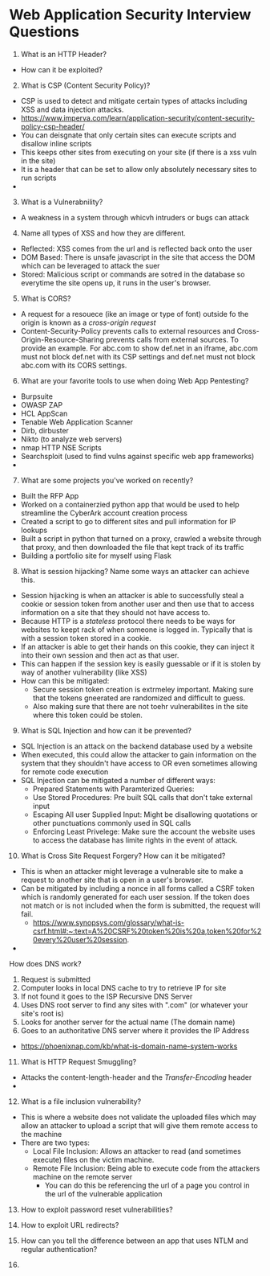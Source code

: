 # Web Application Security Interview Questions



1. What is an HTTP Header?
 - How can it be exploited?
2. What is CSP (Content Security Policy)?
 - CSP is used to detect and mitigate certain types of attacks including XSS and data injection attacks.
 - https://www.imperva.com/learn/application-security/content-security-policy-csp-header/
 - You can deisgnate that only certain sites can execute scripts and disallow inline scripts
 - This keeps other sites from executing on your site (if there is a xss vuln in the site)
 - It is a header that can be set to allow only absolutely necessary sites to run scripts
 - 
3. What is a Vulnerabnility?
- A weakness in a system through whicvh intruders or bugs can attack

4. Name all types of XSS and how they are different. 
- Reflected: XSS comes from the url and is reflected back onto the user
- DOM Based: There is unsafe javascript in the site that access the DOM which can be leveraged to attack the suer
- Stored: Malicious script or commands are sotred in the database so everytime the site opens up, it runs in the user's browser. 

5. What is CORS?
- A request for a resouece (ike an image or type of font) outside fo the origin is known as a *cross-origin request*
- Content-Security-Policy prevents calls to external resources and Cross-Origin-Resource-Sharing prevents calls from external sources. To provide an example. For abc.com to show def.net in an iframe, abc.com must not block def.net with its CSP settings and def.net must not block abc.com with its CORS settings.

6. What are your favorite tools to use when doing Web App Pentesting?
- Burpsuite
- OWASP ZAP
- HCL AppScan
- Tenable Web Application Scanner
- Dirb, dirbuster
- Nikto (to analyze web servers)
- nmap HTTP NSE Scripts
- Searchsploit (used to find vulns against specific web app frameworks)
- 





7. What are some projects you've worked on recently?
- Built the RFP App
- Worked on a containerzied python app that would be used to help streamline the CyberArk account creation process
- Created a script to go to different sites and pull information for IP lookups
- Built a script in python that turned on a proxy, crawled a website through that proxy, and then downloaded the file that kept track of its traffic
- Building a portfolio site for myself using Flask

8. What is session hijacking? Name some ways an attacker can achieve this. 
- Session hijacking is when an attacker is able to successfully steal a cookie or session token from another user and then use that to access information on a site that they should not have access to. 
- Because HTTP is a *stateless* protocol there needs to be ways for websites to keept rack of when someone is logged in. Typically that is with a session token stored in a cookie. 
- If an attacker is able to get their hands on this cookie, they can inject it into their own session and then act as that user. 
- This can happen if the session key is easily guessable or if it is stolen by way of another vulnerability (like XSS)
- How can this be mitigated:
    - Secure session token creation is extrmeley important. Making sure that the tokens gneerated are randomized and difficult to guess. 
    - Also making sure that there are not toehr vulnerabilites in the site where this token could be stolen.

9. What is SQL Injection and how can it be prevented?
- SQL Injection is an attack on the backend database used by a website
- When executed, this could allow the attacker to gain information on the system that they shouldn't have access to OR even sometimes allowing for remote code execution
- SQL Injection can be mitigated a number of different ways:
    - Prepared Statements with Paramterized Queries:
    - Use Stored Procedures: Pre built SQL calls that don't take external input
    - Escaping All user Supplied Input: Might be disallowing quotations or other punctuations commonly used in SQL calls
    - Enforcing Least Privelege: Make sure the account the website uses to access the database has limite rights in the event of attack. 

10. What is Cross Site Request Forgery? How can it be mitigated?
- This is when an attacker might leverage a vulnerable site to make a request to another site that is open in a user's browser. 
- Can be mitigated by including a nonce in all forms called a CSRF token which is randomly generated for each user session. If the token does not match or is not included when the form is submitted, the request will fail. 
    - https://www.synopsys.com/glossary/what-is-csrf.html#:~:text=A%20CSRF%20token%20is%20a,token%20for%20every%20user%20session.
- 

How does DNS work?
1. Request is submitted
2. Computer looks in local DNS cache to try to retrieve IP for site
3. If not found it goes to the ISP Recursive DNS Server
4. Uses DNS root server to find any sites with ".com" (or whatever your site's root is)
5. Looks for another server for the actual name (The domain name)
6. Goes to an authoritative DNS server where it provides the IP Address
- https://phoenixnap.com/kb/what-is-domain-name-system-works


11. What is HTTP Request Smuggling?
- Attacks the content-length-header and the *Transfer-Encoding* header
- 

12. What is a file inclusion vulnerability?
- This is where a website does not validate the uploaded files which may allow an attacker to upload a script that will give them remote access to the machine
- There are two types:
    - Local File Inclusion: Allows an attacker to read (and sometimes execute) files on the victim machine.
    - Remote File Inclusion: Being able to execute code from the attackers machine on the remote server
        - You can do this be referencing the url of a page you control in the url of the vulnerable application



13. How to exploit password reset vulnerabilities?

14. How to exploit URL redirects?

15. How can you tell the difference between an app that uses NTLM and regular authentication?

16. 




